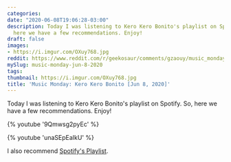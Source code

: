 ```yaml
---
categories:
date: "2020-06-08T19:06:28-03:00"
description: Today I was listening to Kero Kero Bonito's playlist on Spotify. So,
  here we have a few recommendations. Enjoy!
draft: false
images:
- https://i.imgur.com/OXuy768.jpg
reddit: https://www.reddit.com/r/geekosaur/comments/gzaouy/music_monday_jun_8_2020/
mySlug: music-monday-jun-8-2020
tags:
thumbnail: https://i.imgur.com/OXuy768.jpg
title: 'Music Monday: Kero Kero Bonito [Jun 8, 2020]'
---
```


Today I was listening to Kero Kero Bonito's playlist on Spotify. So, here we have a few recommendations. Enjoy!

{% youtube '9Qmwsg2pyEc' %}

<!--more-->

{% youtube 'unaSEpEaIkU' %}  

I also recommend [Spotify's Playlist](https://open.spotify.com/playlist/37i9dQZF1DZ06evO41HwPk).
